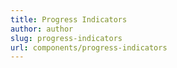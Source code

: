 ```yaml
---
title: Progress Indicators
author: author
slug: progress-indicators
url: components/progress-indicators
---
```

